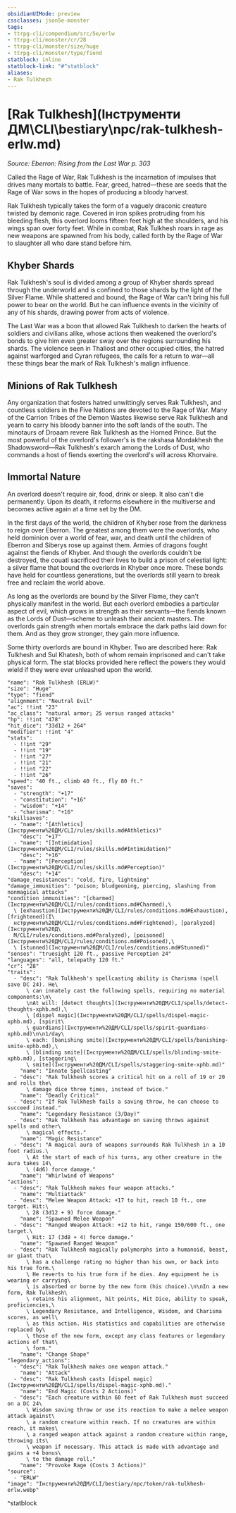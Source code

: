 ```yaml
---
obsidianUIMode: preview
cssclasses: json5e-monster
tags:
- ttrpg-cli/compendium/src/5e/erlw
- ttrpg-cli/monster/cr/28
- ttrpg-cli/monster/size/huge
- ttrpg-cli/monster/type/fiend
statblock: inline
statblock-link: "#^statblock"
aliases:
- Rak Tulkhesh
---
```

# [Rak Tulkhesh](Інструменти ДМ\CLI\bestiary\npc/rak-tulkhesh-erlw.md)
*Source: Eberron: Rising from the Last War p. 303*  

Called the Rage of War, Rak Tulkhesh is the incarnation of impulses that drives many mortals to battle. Fear, greed, hatred—these are seeds that the Rage of War sows in the hopes of producing a bloody harvest.

Rak Tulkhesh typically takes the form of a vaguely draconic creature twisted by demonic rage. Covered in iron spikes protruding from his bleeding flesh, this overlord looms fifteen feet high at the shoulders, and his wings span over forty feet. While in combat, Rak Tulkhesh roars in rage as new weapons are spawned from his body, called forth by the Rage of War to slaughter all who dare stand before him.

## Khyber Shards

Rak Tulkhesh's soul is divided among a group of Khyber shards spread through the underworld and is confined to those shards by the light of the Silver Flame. While shattered and bound, the Rage of War can't bring his full power to bear on the world. But he can influence events in the vicinity of any of his shards, drawing power from acts of violence.

The Last War was a boon that allowed Rak Tulkhesh to darken the hearts of soldiers and civilians alike, whose actions then weakened the overlord's bonds to give him even greater sway over the regions surrounding his shards. The violence seen in Thaliost and other occupied cities, the hatred against warforged and Cyran refugees, the calls for a return to war—all these things bear the mark of Rak Tulkhesh's malign influence.

## Minions of Rak Tulkhesh

Any organization that fosters hatred unwittingly serves Rak Tulkhesh, and countless soldiers in the Five Nations are devoted to the Rage of War. Many of the Carrion Tribes of the Demon Wastes likewise serve Rak Tulkhesh and yearn to carry his bloody banner into the soft lands of the south. The minotaurs of Droaam revere Rak Tulkhesh as the Horned Prince. But the most powerful of the overlord's follower's is the rakshasa Mordakhesh the Shadowsword—Rak Tulkhesh's exarch among the Lords of Dust, who commands a host of fiends exerting the overlord's will across Khorvaire.

## Immortal Nature

An overlord doesn't require air, food, drink or sleep. It also can't die permanently. Upon its death, it reforms elsewhere in the multiverse and becomes active again at a time set by the DM.

In the first days of the world, the children of Khyber rose from the darkness to reign over Eberron. The greatest among them were the overlords, who held dominion over a world of fear, war, and death until the children of Eberron and Siberys rose up against them. Armies of dragons fought against the fiends of Khyber. And though the overlords couldn't be destroyed, the couatl sacrificed their lives to build a prison of celestial light: a silver flame that bound the overlords in Khyber once more. These bonds have held for countless generations, but the overlords still yearn to break free and reclaim the world above.

As long as the overlords are bound by the Silver Flame, they can't physically manifest in the world. But each overlord embodies a particular aspect of evil, which grows in strength as their servants—the fiends known as the Lords of Dust—scheme to unleash their ancient masters. The overlords gain strength when mortals embrace the dark paths laid down for them. And as they grow stronger, they gain more influence.

Some thirty overlords are bound in Khyber. Two are described here: Rak Tulkhesh and Sul Khatesh, both of whom remain imprisoned and can't take physical form. The stat blocks provided here reflect the powers they would wield if they were ever unleashed upon the world.

```statblock
"name": "Rak Tulkhesh (ERLW)"
"size": "Huge"
"type": "fiend"
"alignment": "Neutral Evil"
"ac": !!int "23"
"ac_class": "natural armor; 25 versus ranged attacks"
"hp": !!int "478"
"hit_dice": "33d12 + 264"
"modifier": !!int "4"
"stats":
  - !!int "29"
  - !!int "19"
  - !!int "27"
  - !!int "21"
  - !!int "22"
  - !!int "26"
"speed": "40 ft., climb 40 ft., fly 80 ft."
"saves":
  - "strength": "+17"
  - "constitution": "+16"
  - "wisdom": "+14"
  - "charisma": "+16"
"skillsaves":
  - "name": "[Athletics](Інструменти%20ДМ/CLI/rules/skills.md#Athletics)"
    "desc": "+17"
  - "name": "[Intimidation](Інструменти%20ДМ/CLI/rules/skills.md#Intimidation)"
    "desc": "+16"
  - "name": "[Perception](Інструменти%20ДМ/CLI/rules/skills.md#Perception)"
    "desc": "+14"
"damage_resistances": "cold, fire, lightning"
"damage_immunities": "poison; bludgeoning, piercing, slashing from nonmagical attacks"
"condition_immunities": "[charmed](Інструменти%20ДМ/CLI/rules/conditions.md#Charmed),\
  \ [exhaustion](Інструменти%20ДМ/CLI/rules/conditions.md#Exhaustion), [frightened](І\
  нструменти%20ДМ/CLI/rules/conditions.md#Frightened), [paralyzed](Інструменти%20Д\
  М/CLI/rules/conditions.md#Paralyzed), [poisoned](Інструменти%20ДМ/CLI/rules/conditions.md#Poisoned),\
  \ [stunned](Інструменти%20ДМ/CLI/rules/conditions.md#Stunned)"
"senses": "truesight 120 ft., passive Perception 24"
"languages": "all, telepathy 120 ft."
"cr": "28"
"traits":
  - "desc": "Rak Tulkhesh's spellcasting ability is Charisma (spell save DC 24). He\
      \ can innately cast the following spells, requiring no material components:\n\
      \nAt will: [detect thoughts](Інструменти%20ДМ/CLI/spells/detect-thoughts-xphb.md),\
      \ [dispel magic](Інструменти%20ДМ/CLI/spells/dispel-magic-xphb.md), [spirit\
      \ guardians](Інструменти%20ДМ/CLI/spells/spirit-guardians-xphb.md)\n\n1/day\
      \ each: [banishing smite](Інструменти%20ДМ/CLI/spells/banishing-smite-xphb.md),\
      \ [blinding smite](Інструменти%20ДМ/CLI/spells/blinding-smite-xphb.md), [staggering\
      \ smite](Інструменти%20ДМ/CLI/spells/staggering-smite-xphb.md)"
    "name": "Innate Spellcasting"
  - "desc": "Rak Tulkhesh scores a critical hit on a roll of 19 or 20 and rolls the\
      \ damage dice three times, instead of twice."
    "name": "Deadly Critical"
  - "desc": "If Rak Tulkhesh fails a saving throw, he can choose to succeed instead."
    "name": "Legendary Resistance (3/Day)"
  - "desc": "Rak Tulkhesh has advantage on saving throws against spells and other\
      \ magical effects."
    "name": "Magic Resistance"
  - "desc": "A magical aura of weapons surrounds Rak Tulkhesh in a 10 foot radius.\
      \ At the start of each of his turns, any other creature in the aura takes 14\
      \ (4d6) force damage."
    "name": "Whirlwind of Weapons"
"actions":
  - "desc": "Rak Tulkhesh makes four weapon attacks."
    "name": "Multiattack"
  - "desc": "Melee Weapon Attack: +17 to hit, reach 10 ft., one target. Hit:\
      \ 28 (3d12 + 9) force damage."
    "name": "Spawned Melee Weapon"
  - "desc": "Ranged Weapon Attack: +12 to hit, range 150/600 ft., one target.\
      \ Hit: 17 (3d8 + 4) force damage."
    "name": "Spawned Ranged Weapon"
  - "desc": "Rak Tulkhesh magically polymorphs into a humanoid, beast, or giant that\
      \ has a challenge rating no higher than his own, or back into his true form.\
      \ He reverts to his true form if he dies. Any equipment he is wearing or carrying\
      \ is absorbed or borne by the new form (his choice).\n\nIn a new form, Rak Tulkhesh\
      \ retains his alignment, hit points, Hit Dice, ability to speak, proficiencies,\
      \ Legendary Resistance, and Intelligence, Wisdom, and Charisma scores, as well\
      \ as this action. His statistics and capabilities are otherwise replaced by\
      \ those of the new form, except any class features or legendary actions of that\
      \ form."
    "name": "Change Shape"
"legendary_actions":
  - "desc": "Rak Tulkhesh makes one weapon attack."
    "name": "Attack"
  - "desc": "Rak Tulkhesh casts [dispel magic](Інструменти%20ДМ/CLI/spells/dispel-magic-xphb.md)."
    "name": "End Magic (Costs 2 Actions)"
  - "desc": "Each creature within 60 feet of Rak Tulkhesh must succeed on a DC 24\
      \ Wisdom saving throw or use its reaction to make a melee weapon attack against\
      \ a random creature within reach. If no creatures are within reach, it makes\
      \ a ranged weapon attack against a random creature within range, throwing its\
      \ weapon if necessary. This attack is made with advantage and gains a +4 bonus\
      \ to the damage roll."
    "name": "Provoke Rage (Costs 3 Actions)"
"source":
  - "ERLW"
"image": "Інструменти%20ДМ/CLI/bestiary/npc/token/rak-tulkhesh-erlw.webp"
```
^statblock